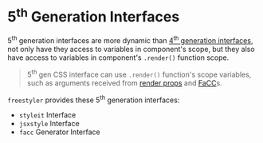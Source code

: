 # 5<sup>th</sup> Generation Interfaces

5<sup>th</sup> generation interfaces are more dynamic than [4<sup>th</sup> generation interfaces](./4th-gen.md),
not only have they access to variables in component's scope, but they also have access to variables in component's
`.render()` function scope.

> 5<sup>th</sup> gen CSS interface can use `.render()` function's scope variables, such as arguments received from
> [render props](https://mailonline.github.io/libreact/en/Introduction.html#render-props) and [FaCC](https://mailonline.github.io/libreact/en/Introduction.html#facc)s.

`freestyler` provides these 5<sup>th</sup> generation interfaces:

- `styleit` Interface
- `jsxstyle` Interface
- `facc` Generator Interface
